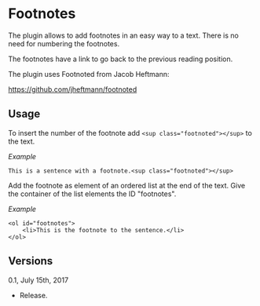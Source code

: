 Footnotes
=========

The plugin allows to add footnotes in an easy way to a text. There is no need for numbering the footnotes.

The footnotes have a link to go back to the previous reading position.

The plugin uses Footnoted from Jacob Heftmann:

https://github.com/jheftmann/footnoted

Usage
-----

To insert the number of the footnote add ```<sup class="footnoted"></sup>``` to the text.

*Example*

```
This is a sentence with a footnote.<sup class="footnoted"></sup>
```

Add the footnote as element of an ordered list at the end of the text. Give the container of the list elements the ID "footnotes". 

*Example*

```
<ol id="footnotes">
    <li>This is the footnote to the sentence.</li>
</ol>
```

Versions
--------

0.1, July 15th, 2017
- Release.
